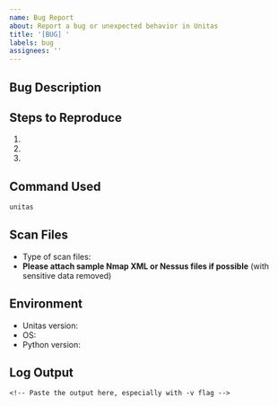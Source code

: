 ```yaml
---
name: Bug Report
about: Report a bug or unexpected behavior in Unitas
title: '[BUG] '
labels: bug
assignees: ''
---
```


## Bug Description
<!-- A clear description of what the bug is -->

## Steps to Reproduce
1. 
2. 
3. 

## Command Used
```bash
unitas 
```

## Scan Files
<!-- Information about your scan files -->
- Type of scan files: <!-- Nmap, Nessus, etc. -->
- **Please attach sample Nmap XML or Nessus files if possible** (with sensitive data removed)

## Environment
- Unitas version: 
- OS: 
- Python version: 

## Log Output
```
<!-- Paste the output here, especially with -v flag -->
```
